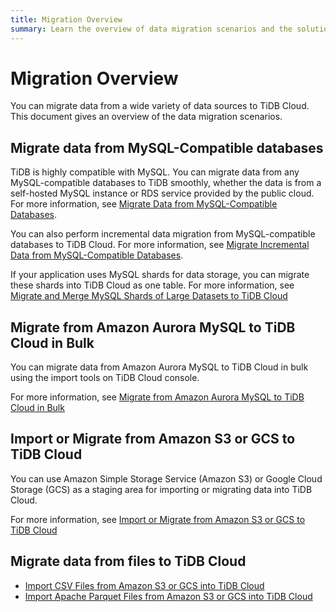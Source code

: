 ```yaml
---
title: Migration Overview
summary: Learn the overview of data migration scenarios and the solutions for TiDB Cloud.
---
```


# Migration Overview

You can migrate data from a wide variety of data sources to TiDB Cloud. This document gives an overview of the data migration scenarios.

## Migrate data from MySQL-Compatible databases

TiDB is highly compatible with MySQL. You can migrate data from any MySQL-compatible databases to TiDB smoothly, whether the data is from a self-hosted MySQL instance or RDS service provided by the public cloud. For more information, see [Migrate Data from MySQL-Compatible Databases](/tidb-cloud/migrate-data-into-tidb.md).

You can also perform incremental data migration from MySQL-compatible databases to TiDB Cloud. For more information, see [Migrate Incremental Data from MySQL-Compatible Databases](/tidb-cloud/migrate-incremental-data-from-mysql.md).

If your application uses MySQL shards for data storage, you can migrate these shards into TiDB Cloud as one table. For more information, see [Migrate and Merge MySQL Shards of Large Datasets to TiDB Cloud](/tidb-cloud/migrate-sql-shards)

## Migrate from Amazon Aurora MySQL to TiDB Cloud in Bulk

You can migrate data from Amazon Aurora MySQL to TiDB Cloud in bulk using the import tools on TiDB Cloud console.

For more information, see [Migrate from Amazon Aurora MySQL to TiDB Cloud in Bulk](/tidb-cloud/migrate-from-aurora-bulk-import.md)

## Import or Migrate from Amazon S3 or GCS to TiDB Cloud

You can use Amazon Simple Storage Service (Amazon S3) or Google Cloud Storage (GCS) as a staging area for importing or migrating data into TiDB Cloud.

For more information, see [Import or Migrate from Amazon S3 or GCS to TiDB Cloud](/tidb-cloud/migrate-from-amazon-s3-or-gcs.md)

## Migrate data from files to TiDB Cloud

- [Import CSV Files from Amazon S3 or GCS into TiDB Cloud](/tidb-cloud/import-csv-files.md)
- [Import Apache Parquet Files from Amazon S3 or GCS into TiDB Cloud](tidb-cloud/import-parquet-files.md)
